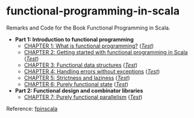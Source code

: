 # functional-programming-in-scala

Remarks and Code for the Book Functional Programming in Scala.

- **Part 1: Introduction to functional programming**
  - [CHAPTER 1: What is functional programming?](./src/main/scala/com/fluency03/fpscala/whatisfp) ([*Test*](./src/test/scala/com/fluency03/fpscala/whatisfp))
  - [CHAPTER 2: Getting started with functional programming in Scala](./src/main/scala/com/fluency03/fpscala/gettingstarted) ([*Test*](./src/test/scala/com/fluency03/fpscala/gettingstarted))
  - [CHAPTER 3: Functional data structures](./src/main/scala/com/fluency03/fpscala/datastructures) ([*Test*](./src/test/scala/com/fluency03/fpscala/datastructures))
  - [CHAPTER 4: Handling errors without exceptions](./src/main/scala/com/fluency03/fpscala/handlingerrors) ([*Test*](./src/test/scala/com/fluency03/fpscala/handlingerrors))
  - [CHAPTER 5: Strictness and laziness](./src/main/scala/com/fluency03/fpscala/laziness) ([*Test*](./src/test/scala/com/fluency03/fpscala/laziness))
  - [CHAPTER 6: Purely functional state](./src/main/scala/com/fluency03/fpscala/state) ([*Test*](./src/test/scala/com/fluency03/fpscala/state))
- **Part 2: Functional design and combinator libraries**
  - [CHAPTER 7: Purely functional parallelism](./src/main/scala/com/fluency03/fpscala/parallelism) ([*Test*](./src/test/scala/com/fluency03/fpscala/parallelism))




Reference: [fpinscala](https://github.com/fpinscala/fpinscala/)





